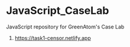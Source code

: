 # JavaScript_CaseLab
JavaScript repository for GreenAtom's Case Lab


1. https://task1-censor.netlify.app
